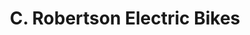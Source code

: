 ---
title: "C. Robertson Electric Bikes"
url: /halifax/c-robertson-electric-bikes/
shop: Fahrrad
---